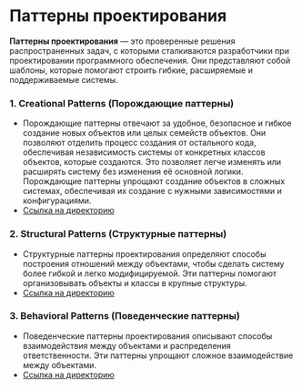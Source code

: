 # Паттерны проектирования

**Паттерны проектирования** — это проверенные решения распространенных задач, с которыми сталкиваются разработчики при
проектировании программного обеспечения. Они представляют собой шаблоны, которые помогают строить гибкие,
расширяемые и поддерживаемые системы.

### 1. **Creational Patterns (Порождающие паттерны)**

- Порождающие паттерны отвечают за удобное, безопасное и гибкое создание новых объектов или целых семейств объектов.
  Они позволяют отделить процесс создания от остального кода, обеспечивая независимость системы от конкретных
  классов объектов, которые создаются. Это позволяет легче изменять или расширять систему без изменения её основной
  логики. Порождающие паттерны упрощают создание объектов в сложных системах, обеспечивая их создание с нужными
  зависимостями и конфигурациями.
- [Ссылка на директорию](https://github.com/COD-e-x/design_patterns_lab/tree/main/design_patterns_immersion_book/patterns/creational_patterns)

### 2. **Structural Patterns (Структурные паттерны)**

- Структурные паттерны проектирования определяют способы построения отношений между объектами, чтобы сделать систему
  более гибкой и легко модифицируемой. Эти паттерны помогают организовывать объекты и классы в крупные структуры.
- [Ссылка на директорию](https://github.com/COD-e-x/design_patterns_lab/tree/main/design_patterns_immersion_book/patterns/structural_patterns)

### 3. **Behavioral Patterns (Поведенческие паттерны)**

- Поведенческие паттерны проектирования описывают способы взаимодействия между объектами и распределения
  ответственности. Эти паттерны упрощают сложное взаимодействие между объектами.
- [Ссылка на директорию](https://github.com/COD-e-x/design_patterns_lab/tree/main/design_patterns_immersion_book/patterns/behavioral_patterns)
